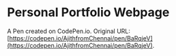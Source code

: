 # Personal Portfolio Webpage

A Pen created on CodePen.io. Original URL: [https://codepen.io/AjithfromChennai/pen/BaRqjeV](https://codepen.io/AjithfromChennai/pen/BaRqjeV).


